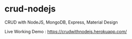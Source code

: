 # crud-nodejs
CRUD with NodeJS, MongoDB, Express, Material Design

Live Working Demo : https://crudwithnodejs.herokuapp.com/
